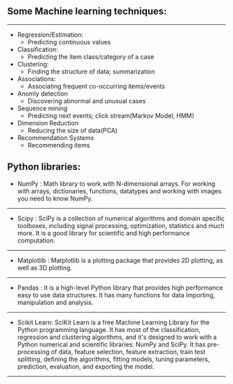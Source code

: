 ## Some Machine learning techniques:
---
- Regression/Estimation:
  - Predicting continuous values
- Classification:
  - Predicting the item class/category of a case 
- Clustering:
  - Finding the structure of data; summarization
- Associations:
  - Associating frequent co-occurring items/events
- Anomly detection
  - Discovering abnormal and unusual cases
- Sequence mining
  - Predicting next events; click stream(Markov Model, HMM)
- Dimension Reduction
  - Reducing the size of data(PCA)
- Recommendation Systems
  - Recommending items
 
## Python libraries:
- NumPy :
Math library to work with N-dimensional arrays. For working with arrays, dictionaries, functions, datatypes and working with images you need to know NumPy.
---
- Scipy :
SciPy is a collection of numerical algorithms and domain specific toolboxes, including signal processing, optimization, statistics and much more.
It is a good library for scientific and high performance computation.
---
- Matplotlib :
Matplotlib is a plotting package that provides 2D plotting, as well as 3D plotting.
---
- Pandas :
It is a high-level Python library that provides high performance easy to use data structures. It has many functions for data importing, manipulation and analysis.
---
- Scikit Learn:
SciKit Learn is a free Machine Learning Library for the Python programming language. It has most of the classification, regression and clustering algorithms,
and it's designed to work with a Python numerical and scientific libraries: NumPy and SciPy. It has pre-processing of data, feature selection, feature extraction,
train test splitting, defining the algorithms, fitting models, tuning parameters, prediction, evaluation, and exporting the model.
---

